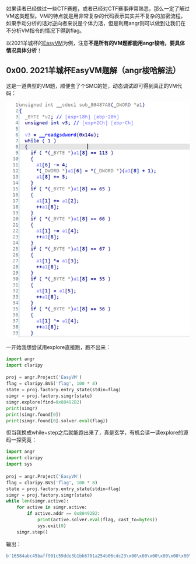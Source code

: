 如果读者已经做过一些CTF赛题，或者已经对CTF赛事非常熟悉，那么一定了解过VM这类题型。VM的特点就是用非常复杂的代码表示其实并不复杂的加密流程，如果手动分析的话对逆向者来说是个体力活，但是利用angr则可以做到让我们在不分析VM指令的情况下得到flag。

以2021羊城杯的[EasyVM](https://github.com/bluesadi/0x401RevTrain-Tools/tree/main/angr/attachment/EasyVM)为例，注意**不是所有的VM题都能用angr梭哈，要具体情况具体分析**！

## 0x00. 2021羊城杯EasyVM题解（angr梭哈解法）

这是一道典型的VM题，顺便套了个SMC的娃，动态调试即可得到真正的VM代码：

![image-20211011133312952](img/image-20211011133312952.png)

一开始我想尝试用explore直接跑，跑不出来：

```python
import angr
import claripy

proj = angr.Project('EasyVM')
flag = claripy.BVS('flag', 100 * 8)
state = proj.factory.entry_state(stdin=flag)
simgr = proj.factory.simgr(state)
simgr.explore(find=0x80492B2)
print(simgr)
print(simgr.found[0])
print(simgr.found[0].solver.eval(flag))
```

但当我换成while+step之后就能跑出来了，真是玄学，有机会读一读explore的源码一探究竟：

```python
import angr
import claripy
import sys

proj = angr.Project('EasyVM')
flag = claripy.BVS('flag', 100 * 8)
state = proj.factory.entry_state(stdin=flag)
simgr = proj.factory.simgr(state)
while len(simgr.active):
    for active in simgr.active:
        if active.addr == 0x80492B2:
            print(active.solver.eval(flag, cast_to=bytes))
            sys.exit(0)
    simgr.step()
```

输出：

```python
b'16584abc45baff901c59dde3b1bb6701a254b06cdc23\x00\x00\x00\x00\x00\x00\x00\x00\x00\x00\x00\x00\x00\x00\x00\x00\x00\x00\x00\x00\x00\x00\x00\x00\x00\x00\x00\x00\x00\x00\x00\x00\x00\x00\x00\x00\x00\x00\x00\x00\x00\x00\x00\x00\x00\x00\x00\x00\x00\x00\x00\x00\x00\x00\x00\x00'
```